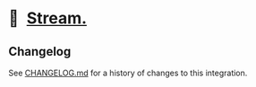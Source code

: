 # 🎏 [Stream.]

## Changelog

See [CHANGELOG.md](CHANGELOG.md) for a history of changes to this integration.

[Stream.]: https://blackrainbow.media
